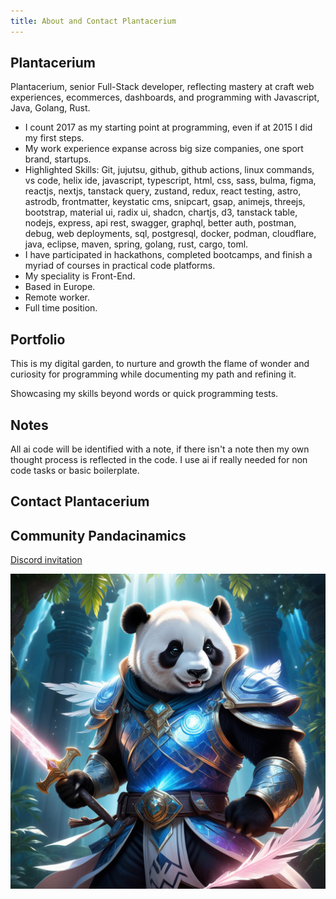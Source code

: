 ```yaml
---
title: About and Contact Plantacerium
---
```

## Plantacerium
Plantacerium, senior Full-Stack developer, reflecting mastery at craft web experiences, ecommerces, dashboards, and programming with Javascript, Java, Golang, Rust.
* I count 2017 as my starting point at programming, even if at 2015 I did my first steps.
* My work experience expanse across big size companies, one  sport brand, startups.
* Highlighted Skills: Git, jujutsu, github, github actions, linux commands, vs code, helix ide, javascript, typescript, html,
css, sass, bulma, figma, reactjs, nextjs, tanstack query, zustand, redux, react testing, astro, astrodb,
frontmatter, keystatic cms, snipcart, gsap, animejs, threejs, bootstrap, material ui, radix ui, shadcn,
chartjs, d3, tanstack table, nodejs, express, api rest, swagger, graphql, better auth, postman, debug,
web deployments, sql, postgresql, docker, podman, cloudflare, java, eclipse, maven, spring, golang, rust, cargo, toml.
* I have participated in hackathons, completed bootcamps, and finish a myriad of courses in practical code platforms.
* My speciality is Front-End.
* Based in Europe.
* Remote worker.
* Full time position.

## Portfolio
This is my digital garden, to nurture and growth the flame of wonder and curiosity for programming while documenting my path and refining it. 

Showcasing my skills beyond words or quick programming tests.

## Notes
All ai code will be identified with a note, if there isn't a note then my own thought process is reflected in the code. I use ai if really needed for non code tasks or basic boilerplate.

## Contact Plantacerium
## Community Pandacinamics


[Discord invitation](https://discord.gg/PU54Wapx)


![Pandacinamics](../../../assets/Pandacinamics.jpg)